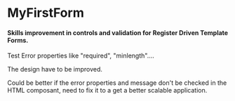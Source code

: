 # MyFirstForm

#### Skills improvement in controls and validation for Register Driven Template Forms.

Test Error properties like "required", "minlength"....

The design have to be improved.

Could be better if the error properties and message don't be checked in the HTML composant, need to fix it to a get a better scalable application.
